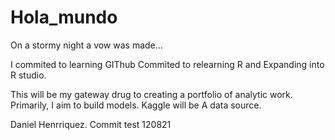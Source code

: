 # Hola_mundo
On a stormy night a vow was made...

I commited to learning GIThub
Commited to relearning R and Expanding into R studio. 

This will be my gateway drug to creating a portfolio of analytic work. 
Primarily, I aim to build models. Kaggle will be A data source. 

Daniel Henrriquez. Commit test 120821
